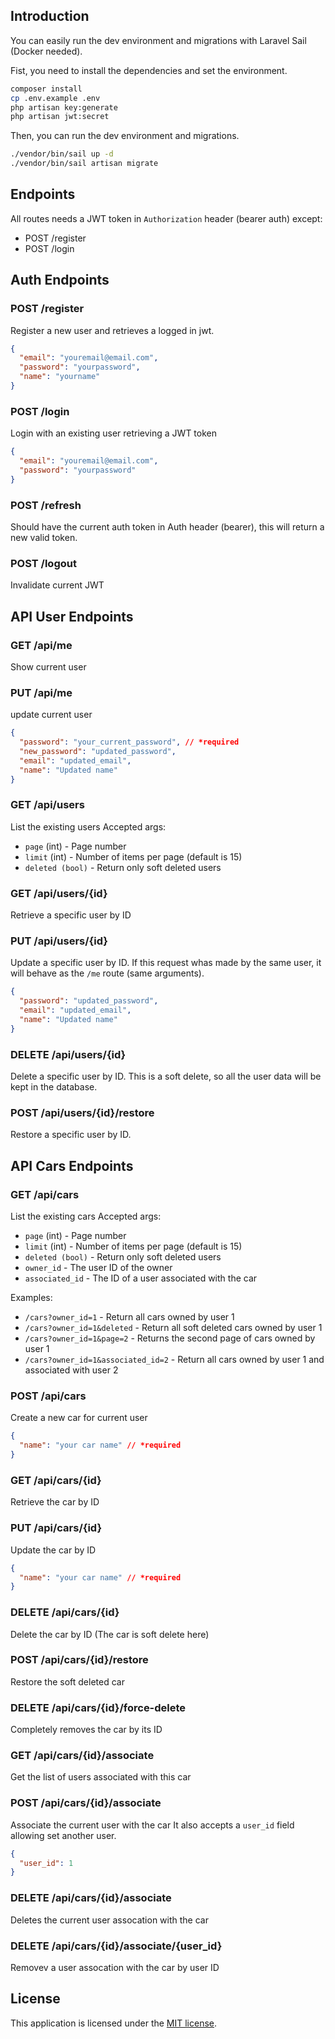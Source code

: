 ## Introduction

You can easily run the dev environment and migrations with Laravel Sail (Docker needed).

Fist, you need to install the dependencies and set the environment.

```bash
composer install
cp .env.example .env
php artisan key:generate
php artisan jwt:secret
```

Then, you can run the dev environment and migrations.

```bash
./vendor/bin/sail up -d
./vendor/bin/sail artisan migrate
```

## Endpoints

All routes needs a JWT token in `Authorization` header (bearer auth) except:
* POST /register
* POST /login

## Auth Endpoints

### POST /register

Register a new user and retrieves a logged in jwt.

```json
{
  "email": "youremail@email.com",
  "password": "yourpassword",
  "name": "yourname"
}
```

### POST /login

Login with an existing user retrieving a JWT token

```json
{
  "email": "youremail@email.com",
  "password": "yourpassword"
}
```

### POST /refresh

Should have the current auth token in Auth header (bearer), this will return a new valid token.


### POST /logout

Invalidate current JWT

## API User Endpoints

### GET /api/me

Show current user

### PUT /api/me

update current user

```json
{
  "password": "your_current_password", // *required
  "new_password": "updated_password",
  "email": "updated_email",
  "name": "Updated name"
}
```

### GET /api/users

List the existing users
Accepted args:
* `page` (int) - Page number
* `limit` (int) - Number of items per page (default is 15)
* `deleted (bool)` - Return only soft deleted users

### GET /api/users/{id}

Retrieve a specific user by ID

### PUT /api/users/{id}

Update a specific user by ID.
If this request whas made by the same user, it will behave as the `/me` route (same arguments).

```json
{
  "password": "updated_password",
  "email": "updated_email",
  "name": "Updated name"
}
```

### DELETE /api/users/{id}

Delete a specific user by ID.
This is a soft delete, so all the user data will be kept in the database.

### POST /api/users/{id}/restore

Restore a specific user by ID.

## API Cars Endpoints

### GET /api/cars

List the existing cars
Accepted args:
* `page` (int) - Page number
* `limit` (int) - Number of items per page (default is 15)
* `deleted (bool)` - Return only soft deleted users
* `owner_id` - The user ID of the owner
* `associated_id` - The ID of a user associated with the car

Examples:
* `/cars?owner_id=1` - Return all cars owned by user 1
* `/cars?owner_id=1&deleted` - Return all soft deleted cars owned by user 1
* `/cars?owner_id=1&page=2` - Returns the second page of cars owned by user 1
* `/cars?owner_id=1&associated_id=2` - Return all cars owned by user 1 and associated with user 2


### POST /api/cars

Create a new car for current user

```json
{
  "name": "your car name" // *required
}
```

### GET /api/cars/{id}

Retrieve the car by ID

### PUT /api/cars/{id}

Update the car by ID

```json
{
  "name": "your car name" // *required
}
```

### DELETE /api/cars/{id}

Delete the car by ID (The car is soft delete here)

### POST /api/cars/{id}/restore

Restore the soft deleted car

### DELETE /api/cars/{id}/force-delete

Completely removes the car by its ID

### GET /api/cars/{id}/associate

Get the list of users associated with this car

### POST /api/cars/{id}/associate

Associate the current user with the car
It also accepts a `user_id` field allowing set another user.

```json
{
  "user_id": 1
}
```

### DELETE /api/cars/{id}/associate

Deletes the current user assocation with the car

### DELETE /api/cars/{id}/associate/{user_id}

Removev a user assocation with the car by user ID


## License

This application is licensed under the [MIT license](https://opensource.org/licenses/MIT).
